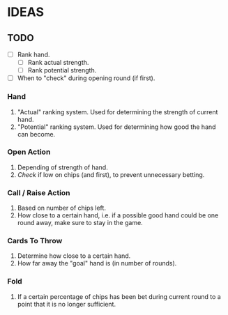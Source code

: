 # IDEAS

## TODO
- [ ] Rank hand.
    - [ ] Rank actual strength.
    - [ ] Rank potential strength.
- [ ] When to "check" during opening round (if first).

### Hand
1. "Actual" ranking system. Used for determining the strength of current hand.
2. "Potential" ranking system. Used for determining how good the hand can become.

### Open Action
1. Depending of strength of hand.
2. *Check* if low on chips (and first), to prevent unnecessary betting.

### Call / Raise Action
1. Based on number of chips left.
2. How close to a certain hand, i.e. if a possible good hand could be one round away, make sure to stay in the game.

### Cards To Throw
1. Determine how close to a certain hand. 
2. How far away the "goal" hand is (in number of rounds). 

### Fold
1. If a certain percentage of chips has been bet during current round to a point that it is no longer sufficient.

